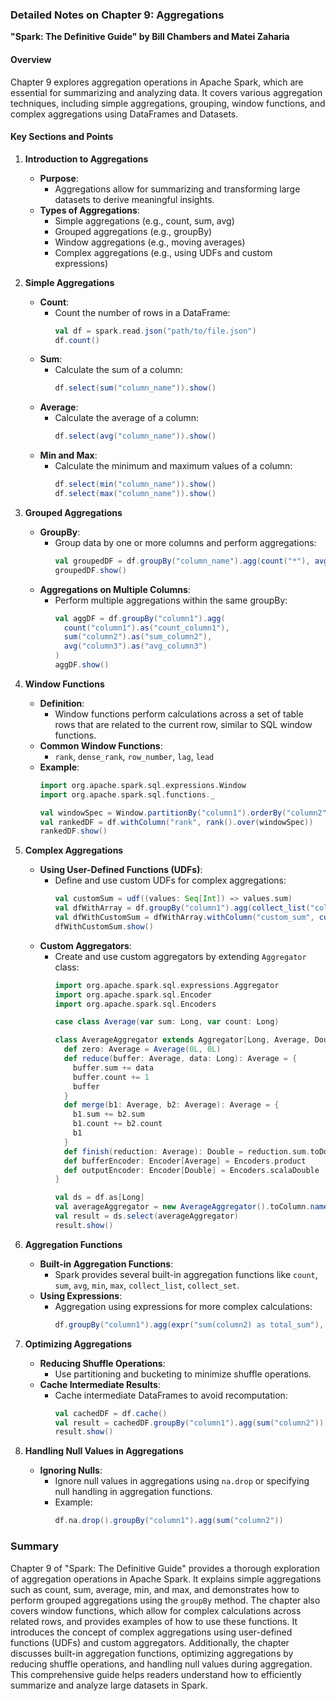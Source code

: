 ### Detailed Notes on Chapter 9: Aggregations
**"Spark: The Definitive Guide" by Bill Chambers and Matei Zaharia**

#### **Overview**
Chapter 9 explores aggregation operations in Apache Spark, which are essential for summarizing and analyzing data. It covers various aggregation techniques, including simple aggregations, grouping, window functions, and complex aggregations using DataFrames and Datasets.

#### **Key Sections and Points**

1. **Introduction to Aggregations**
   - **Purpose**:
     - Aggregations allow for summarizing and transforming large datasets to derive meaningful insights.
   - **Types of Aggregations**:
     - Simple aggregations (e.g., count, sum, avg)
     - Grouped aggregations (e.g., groupBy)
     - Window aggregations (e.g., moving averages)
     - Complex aggregations (e.g., using UDFs and custom expressions)

2. **Simple Aggregations**
   - **Count**:
     - Count the number of rows in a DataFrame:
       ```scala
       val df = spark.read.json("path/to/file.json")
       df.count()
       ```
   - **Sum**:
     - Calculate the sum of a column:
       ```scala
       df.select(sum("column_name")).show()
       ```
   - **Average**:
     - Calculate the average of a column:
       ```scala
       df.select(avg("column_name")).show()
       ```
   - **Min and Max**:
     - Calculate the minimum and maximum values of a column:
       ```scala
       df.select(min("column_name")).show()
       df.select(max("column_name")).show()
       ```

3. **Grouped Aggregations**
   - **GroupBy**:
     - Group data by one or more columns and perform aggregations:
       ```scala
       val groupedDF = df.groupBy("column_name").agg(count("*"), avg("column_name"))
       groupedDF.show()
       ```
   - **Aggregations on Multiple Columns**:
     - Perform multiple aggregations within the same groupBy:
       ```scala
       val aggDF = df.groupBy("column1").agg(
         count("column1").as("count_column1"),
         sum("column2").as("sum_column2"),
         avg("column3").as("avg_column3")
       )
       aggDF.show()
       ```

4. **Window Functions**
   - **Definition**:
     - Window functions perform calculations across a set of table rows that are related to the current row, similar to SQL window functions.
   - **Common Window Functions**:
     - `rank`, `dense_rank`, `row_number`, `lag`, `lead`
   - **Example**:
     ```scala
     import org.apache.spark.sql.expressions.Window
     import org.apache.spark.sql.functions._

     val windowSpec = Window.partitionBy("column1").orderBy("column2")
     val rankedDF = df.withColumn("rank", rank().over(windowSpec))
     rankedDF.show()
     ```

5. **Complex Aggregations**
   - **Using User-Defined Functions (UDFs)**:
     - Define and use custom UDFs for complex aggregations:
       ```scala
       val customSum = udf((values: Seq[Int]) => values.sum)
       val dfWithArray = df.groupBy("column1").agg(collect_list("column2").as("values"))
       val dfWithCustomSum = dfWithArray.withColumn("custom_sum", customSum($"values"))
       dfWithCustomSum.show()
       ```
   - **Custom Aggregators**:
     - Create and use custom aggregators by extending `Aggregator` class:
       ```scala
       import org.apache.spark.sql.expressions.Aggregator
       import org.apache.spark.sql.Encoder
       import org.apache.spark.sql.Encoders

       case class Average(var sum: Long, var count: Long)

       class AverageAggregator extends Aggregator[Long, Average, Double] {
         def zero: Average = Average(0L, 0L)
         def reduce(buffer: Average, data: Long): Average = {
           buffer.sum += data
           buffer.count += 1
           buffer
         }
         def merge(b1: Average, b2: Average): Average = {
           b1.sum += b2.sum
           b1.count += b2.count
           b1
         }
         def finish(reduction: Average): Double = reduction.sum.toDouble / reduction.count
         def bufferEncoder: Encoder[Average] = Encoders.product
         def outputEncoder: Encoder[Double] = Encoders.scalaDouble
       }

       val ds = df.as[Long]
       val averageAggregator = new AverageAggregator().toColumn.name("average")
       val result = ds.select(averageAggregator)
       result.show()
       ```

6. **Aggregation Functions**
   - **Built-in Aggregation Functions**:
     - Spark provides several built-in aggregation functions like `count`, `sum`, `avg`, `min`, `max`, `collect_list`, `collect_set`.
   - **Using Expressions**:
     - Aggregation using expressions for more complex calculations:
       ```scala
       df.groupBy("column1").agg(expr("sum(column2) as total_sum"), expr("avg(column3) as average"))
       ```

7. **Optimizing Aggregations**
   - **Reducing Shuffle Operations**:
     - Use partitioning and bucketing to minimize shuffle operations.
   - **Cache Intermediate Results**:
     - Cache intermediate DataFrames to avoid recomputation:
       ```scala
       val cachedDF = df.cache()
       val result = cachedDF.groupBy("column1").agg(sum("column2"))
       result.show()
       ```

8. **Handling Null Values in Aggregations**
   - **Ignoring Nulls**:
     - Ignore null values in aggregations using `na.drop` or specifying null handling in aggregation functions.
     - Example:
       ```scala
       df.na.drop().groupBy("column1").agg(sum("column2"))
       ```

### **Summary**
Chapter 9 of "Spark: The Definitive Guide" provides a thorough exploration of aggregation operations in Apache Spark. It explains simple aggregations such as count, sum, average, min, and max, and demonstrates how to perform grouped aggregations using the `groupBy` method. The chapter also covers window functions, which allow for complex calculations across related rows, and provides examples of how to use these functions. It introduces the concept of complex aggregations using user-defined functions (UDFs) and custom aggregators. Additionally, the chapter discusses built-in aggregation functions, optimizing aggregations by reducing shuffle operations, and handling null values during aggregation. This comprehensive guide helps readers understand how to efficiently summarize and analyze large datasets in Spark.